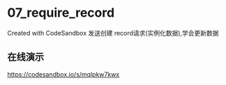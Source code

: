 # 07_require_record
Created with CodeSandbox
发送创建 record请求(实例化数据),学会更新数据
## 在线演示
https://codesandbox.io/s/mqlpkw7kwx
